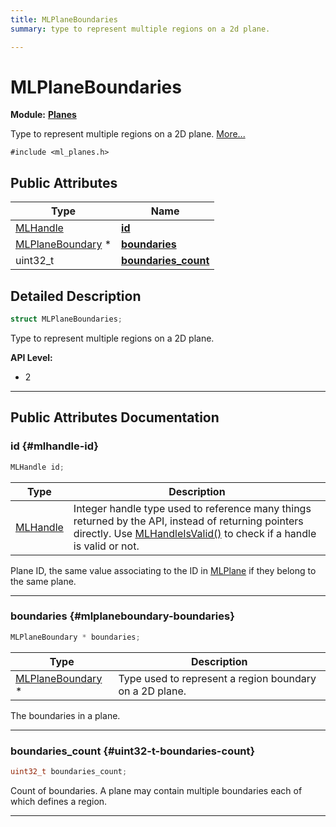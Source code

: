 ```yaml
---
title: MLPlaneBoundaries
summary: type to represent multiple regions on a 2d plane. 

---
```


# MLPlaneBoundaries

**Module:** **[Planes](/api-ref/api/Modules/group___planes/group___planes.md)**



Type to represent multiple regions on a 2D plane.  [More...](#detailed-description)


`#include <ml_planes.h>`

## Public Attributes

| Type           | Name           |
| -------------- | -------------- |
| [MLHandle](/api-ref/api/Modules/group___platform/group___platform.md#uint64-t-mlhandle) | **[id](/api-ref/api/Modules/group___planes/struct_m_l_plane_boundaries.md#mlhandle-id)**  |
| [MLPlaneBoundary](/api-ref/api/Modules/group___planes/struct_m_l_plane_boundary.md) * | **[boundaries](/api-ref/api/Modules/group___planes/struct_m_l_plane_boundaries.md#mlplaneboundary-boundaries)**  |
| uint32_t | **[boundaries_count](/api-ref/api/Modules/group___planes/struct_m_l_plane_boundaries.md#uint32-t-boundaries-count)**  |

## Detailed Description

```cpp
struct MLPlaneBoundaries;
```

Type to represent multiple regions on a 2D plane. 




**API Level:**
  * 2




-----------
## Public Attributes Documentation

### id {#mlhandle-id}

```cpp
MLHandle id;
```



| Type | Description |
|--|--|
| [MLHandle](/api-ref/api/Modules/group___platform/group___platform.md#uint64-t-mlhandle) | Integer handle type used to reference many things returned by the API, instead of returning pointers directly. Use [MLHandleIsValid()](/api-ref/api/Modules/group___platform/group___platform.md#bool-mlhandleisvalid) to check if a handle is valid or not.  |


Plane ID, the same value associating to the ID in [MLPlane](/api-ref/api/Modules/group___planes/struct_m_l_plane.md) if they belong to the same plane. 





-----------

### boundaries {#mlplaneboundary-boundaries}

```cpp
MLPlaneBoundary * boundaries;
```



| Type | Description |
|--|--|
| [MLPlaneBoundary](/api-ref/api/Modules/group___planes/struct_m_l_plane_boundary.md) * | Type used to represent a region boundary on a 2D plane.  |


The boundaries in a plane. 





-----------

### boundaries_count {#uint32-t-boundaries-count}

```cpp
uint32_t boundaries_count;
```


Count of boundaries. A plane may contain multiple boundaries each of which defines a region. 





-----------

